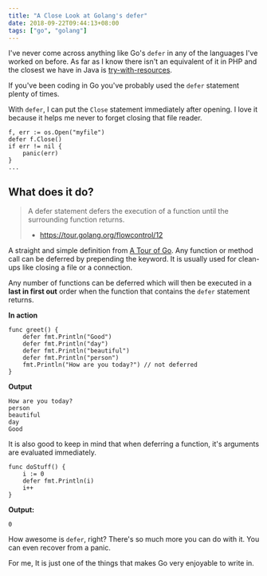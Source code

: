 ```yaml
---
title: "A Close Look at Golang's defer"
date: 2018-09-22T09:44:13+08:00
tags: ["go", "golang"]
---
```

I've never come across anything like Go's `defer` in any of the languages I've 
worked on before. As far as I know there isn't an equivalent 
of it in PHP and the closest we have in Java is 
[try-with-resources](https://stackoverflow.com/questions/29788307/what-is-the-defer-equivalent-for-java).

If you've been coding in Go you've probably used the 
`defer` statement plenty of times.
<!--more-->

With `defer`, I can put the `Close` statement immediately after opening.
I love it because it helps me never to forget closing that file reader.
```
f, err := os.Open("myfile")
defer f.Close()
if err != nil {
    panic(err)
}
...
```

## What does it do?
>A defer statement defers the execution of a function 
>until the surrounding function returns.  
>- https://tour.golang.org/flowcontrol/12


A straight and simple definition from [A Tour of Go](https://tour.golang.org/flowcontrol/12).
Any function or method call can be deferred by prepending the
keyword. It is usually used for clean-ups like closing a file
or a connection.

Any number of functions can be deferred which will then be executed 
in a **last in first out** order when the function that contains
 the `defer` statement returns.

**In action**
```
func greet() {
    defer fmt.Println("Good")
    defer fmt.Println("day")
    defer fmt.Println("beautiful")
    defer fmt.Println("person")
    fmt.Println("How are you today?") // not deferred
}
```

**Output**
```
How are you today?
person
beautiful
day
Good
```

It is also good to keep in mind that when deferring a function, it's arguments are evaluated immediately.
```
func doStuff() {
    i := 0
    defer fmt.Println(i)
    i++
}
```


**Output:**
```
0
```

How awesome is `defer`, right? There's so much more you can do with it. You can even recover from a panic. 


For me, It is just one of the things that makes Go very enjoyable to write in.
